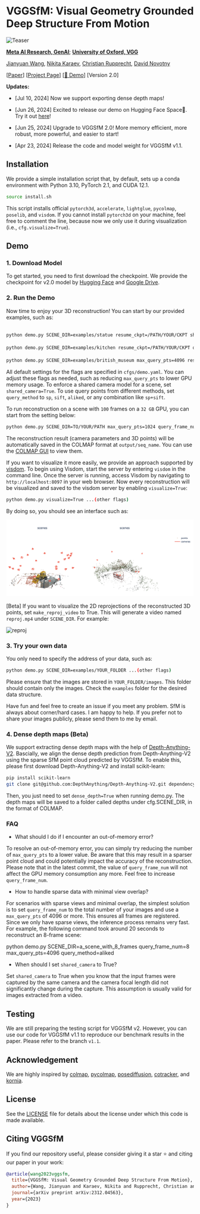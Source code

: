 # VGGSfM: Visual Geometry Grounded Deep Structure From Motion


![Teaser](https://raw.githubusercontent.com/vggsfm/vggsfm.github.io/main/resources/vggsfm_teaser.gif)

**[Meta AI Research, GenAI](https://ai.facebook.com/research/)**; **[University of Oxford, VGG](https://www.robots.ox.ac.uk/~vgg/)**


[Jianyuan Wang](https://jytime.github.io/), [Nikita Karaev](https://nikitakaraevv.github.io/), [Christian Rupprecht](https://chrirupp.github.io/), [David Novotny](https://d-novotny.github.io/)



<p 
dir="auto">[<a href="https://arxiv.org/pdf/2312.04563.pdf" rel="nofollow">Paper</a>]
[<a href="https://vggsfm.github.io/" rel="nofollow">Project Page</a>]   
[<a href="https://huggingface.co/spaces/facebook/vggsfm" rel="nofollow">🤗 Demo</a>] 
[Version 2.0]
</p> 


**Updates:**
- [Jul 10, 2024] Now we support exporting dense depth maps!

- [Jun 26, 2024] Excited to release our demo on Hugging Face Space🤗. Try it out [here](https://huggingface.co/spaces/facebook/vggsfm)!

- [Jun 25, 2024] Upgrade to VGGSfM 2.0! More memory efficient, more robust, more powerful, and easier to start!


- [Apr 23, 2024] Release the code and model weight for VGGSfM v1.1.




## Installation
We provide a simple installation script that, by default, sets up a conda environment with Python 3.10, PyTorch 2.1, and CUDA 12.1.

```.bash
source install.sh
```

This script installs official ```pytorch3d```, ```accelerate```, ```lightglue```, ```pycolmap```, ```poselib```, and ```visdom```. If you cannot install ```pytorch3d``` on your machine, feel free to comment the line, because now we only use it during visualization (i.e., ```cfg.visualize=True```). 


## Demo 

### 1. Download Model
To get started, you need to first download the checkpoint. We provide the checkpoint for v2.0 model by [Hugging Face](https://huggingface.co/facebook/VGGSfM/blob/main/vggsfm_v2_0_0.bin) and [Google Drive](https://drive.google.com/file/d/163bHiqeTJhQ2_UnihRNPRA4Y9X8-gZ1-/view?usp=sharing).

### 2. Run the Demo 

Now time to enjoy your 3D reconstruction! You can start by our provided examples, such as:

```bash

python demo.py SCENE_DIR=examples/statue resume_ckpt=/PATH/YOUR/CKPT shared_camera=True query_method=sp+sift

python demo.py SCENE_DIR=examples/kitchen resume_ckpt=/PATH/YOUR/CKPT query_method=aliked

python demo.py SCENE_DIR=examples/british_museum max_query_pts=4096 resume_ckpt=/PATH/YOUR/CKPT 
```

All default settings for the flags are specified in `cfgs/demo.yaml`. You can adjust these flags as needed, such as reducing ```max_query_pts``` to lower GPU memory usage. To enforce a shared camera model for a scene, set ```shared_camera=True```. To use query points from different methods, set ```query_method``` to ```sp```, ```sift```, ```aliked```, or any combination like ```sp+sift```.

To run reconstruction on a scene with ```100``` frames on a ```32 GB``` GPU, you can start from the setting below:

```bash
python demo.py SCENE_DIR=TO/YOUR/PATH max_query_pts=1024 query_frame_num=6
```


The reconstruction result (camera parameters and 3D points) will be automatically saved in the COLMAP format at ```output/seq_name```. You can use the [COLMAP GUI](https://colmap.github.io/gui.html) to view them. 

If you want to visualize it more easily, we provide an approach supported by [visdom](https://github.com/fossasia/visdom). To begin using Visdom, start the server by entering ```visdom``` in the command line. Once the server is running, access Visdom by navigating to ```http://localhost:8097``` in your web browser. Now every reconstruction will be visualized and saved to the visdom server by enabling ```visualize=True```:

```bash
python demo.py visualize=True ...(other flags)
```

By doing so, you should see an interface such as:

![UI](assets/ui.png)

[Beta] If you want to visualize the 2D reprojections of the reconstructed 3D points, set ```make_reproj_video``` to True. This will generate a video named ```reproj.mp4``` under ```SCENE_DIR```. For example:

<img src="https://github.com/vggsfm/vggsfm.github.io/blob/main/resources/reproj.gif" width="500" alt="reproj">



### 3. Try your own data

You only need to specify the address of your data, such as:

```bash
python demo.py SCENE_DIR=examples/YOUR_FOLDER ...(other flags)
```

Please ensure that the images are stored in ```YOUR_FOLDER/images```. This folder should contain only the images. Check the ```examples``` folder for the desired data structure.


Have fun and feel free to create an issue if you meet any problem. SfM is always about corner/hard cases. I am happy to help. If you prefer not to share your images publicly, please send them to me by email.


### 4. Dense depth maps (Beta)

We support extracting dense depth maps with the help of [Depth-Anything-V2](https://github.com/DepthAnything/Depth-Anything-V2). Bascially, we align the dense depth prediction from Depth-Anything-V2 using the sparse SfM point cloud predicted by VGGSfM. To enable this, please first download Depth-Anything-V2 and install scikit-learn:

```bash
pip install scikit-learn
git clone git@github.com:DepthAnything/Depth-Anything-V2.git dependency/depth_any_v2
```

Then, you just need to set ```dense_depth=True``` when running demo.py. The depth maps will be saved to a folder called depths under cfg.SCENE_DIR, in the format of COLMAP.  

### FAQ

* What should I do if I encounter an out-of-memory error?

To resolve an out-of-memory error, you can simply try reducing the number of ```max_query_pts``` to  a lower value. Be aware that this may result in a sparser point cloud and could potentially impact the accuracy of the reconstruction. Please note that in the latest commit, the value of ```query_frame_num``` will not affect the GPU memory consumption any more. Feel free to increase ```query_frame_num```.


* How to handle sparse data with minimal view overlap?

For scenarios with sparse views and minimal overlap, the simplest solution is to set ```query_frame_num``` to the total number of your images and use a ```max_query_pts``` of 4096 or more. This ensures all frames are registered. Since we only have sparse views, the inference process remains very fast. For example, the following command took around 20 seconds to reconstruct an 8-frame scene:

python demo.py SCENE_DIR=a_scene_with_8_frames query_frame_num=8 max_query_pts=4096 query_method=aliked



* When should I set ```shared_camera``` to True?

Set ```shared_camera``` to True when you know that the input frames were captured by the same camera and the camera focal length did not significantly change during the capture. This assumption is usually valid for images extracted from a video.



## Testing 

We are still preparing the testing script for VGGSfM v2. However, you can use our code for VGGSfM v1.1 to reproduce our benchmark results in the paper. Please refer to the branch ```v1.1```.


## Acknowledgement

We are highly inspired by [colmap](https://github.com/colmap/colmap), [pycolmap](https://github.com/colmap/pycolmap), [posediffusion](https://github.com/facebookresearch/PoseDiffusion), [cotracker](https://github.com/facebookresearch/co-tracker), and [kornia](https://github.com/kornia/kornia).


## License
See the [LICENSE](./LICENSE) file for details about the license under which this code is made available.


## Citing VGGSfM

If you find our repository useful, please consider giving it a star ⭐ and citing our paper in your work:

```bibtex
@article{wang2023vggsfm,
  title={VGGSfM: Visual Geometry Grounded Deep Structure From Motion},
  author={Wang, Jianyuan and Karaev, Nikita and Rupprecht, Christian and Novotny, David},
  journal={arXiv preprint arXiv:2312.04563},
  year={2023}
}
